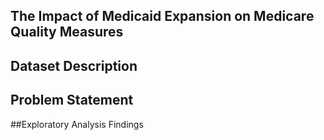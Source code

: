 ## The Impact of Medicaid Expansion on Medicare Quality Measures 

## Dataset Description

## Problem Statement

##Exploratory Analysis Findings
